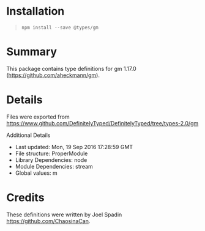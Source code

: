 # Installation
> `npm install --save @types/gm`

# Summary
This package contains type definitions for gm 1.17.0 (https://github.com/aheckmann/gm).

# Details
Files were exported from https://www.github.com/DefinitelyTyped/DefinitelyTyped/tree/types-2.0/gm

Additional Details
 * Last updated: Mon, 19 Sep 2016 17:28:59 GMT
 * File structure: ProperModule
 * Library Dependencies: node
 * Module Dependencies: stream
 * Global values: m

# Credits
These definitions were written by Joel Spadin <https://github.com/ChaosinaCan>.
